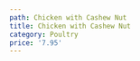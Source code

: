```yaml
---
path: Chicken with Cashew Nut
title: Chicken with Cashew Nut
category: Poultry
price: '7.95'
---
```


